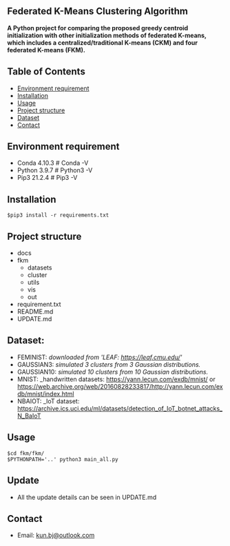 ## Federated K-Means Clustering Algorithm

**A Python project for comparing the proposed greedy centroid initialization with other initialization methods of federated K-means, which includes a centralized/traditional K-means (CKM) and four federated K-means (FKM).**

## Table of Contents

* [Environment requirement](#Environment)
* [Installation](#Installation)
* [Usage](#Usage)
* [Project structure](#Project)
* [Dataset](#Dataset)
* [Contact](#contact)

<!-- * [License](#license) -->

## Environment requirement <a name="Environment"></a>

- Conda 4.10.3 # Conda -V
- Python 3.9.7 # Python3 -V
- Pip3 21.2.4 # Pip3 -V

## Installation  <a name="Installation"></a>
  `$pip3 install -r requirements.txt`

## Project structure <a name="Project"></a>

- docs
- fkm
  - datasets
  - cluster
  - utils
  - vis
  - out
- requirement.txt
- README.md
- UPDATE.md

## Dataset:

- FEMINIST: _downloaded from 'LEAF: https://leaf.cmu.edu/'_
- GAUSSIAN3: _simulated 3 clusters from 3 Gaussian distributions._
- GAUSSIAN10: _simulated 10 clusters from 10 Gaussian distributions._
- MNIST: _handwritten datasets: https://yann.lecun.com/exdb/mnist/ or https://web.archive.org/web/20160828233817/http://yann.lecun.com/exdb/mnist/index.html
- NBAIOT: _IoT dataset: https://archive.ics.uci.edu/ml/datasets/detection_of_IoT_botnet_attacks_N_BaIoT

## Usage

```shell
$cd fkm/fkm/
$PYTHONPATH='..' python3 main_all.py
```

## Update

- All the update details can be seen in UPDATE.md

## Contact

- Email: kun.bj@outlook.com

[//]: #
[//]: #
[//]: #
[//]: #
[//]: #
[//]: #
